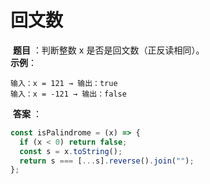 # 回文数

‌ **题目** ‌：判断整数 x 是否是回文数（正反读相同）。  
**示例**：

```text
输入：x = 121 → 输出：true
输入：x = -121 → 输出：false
```

‌ **答案** ‌：

```javascript
const isPalindrome = (x) => {
  if (x < 0) return false;
  const s = x.toString();
  return s === [...s].reverse().join("");
};
```
